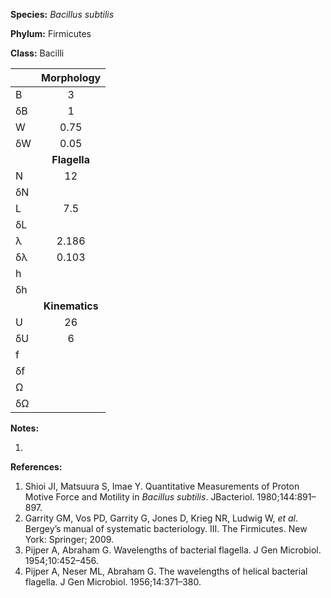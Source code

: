 **Species:** *Bacillus subtilis*

**Phylum:** Firmicutes

**Class:** Bacilli

|    | **Morphology** |
|:-- | :------------: |
| B  | 3 |
| δB | 1 |
| W  | 0.75 |
| δW | 0.05 |
|    | **Flagella** |
| N  | 12 |
| δN |  |
| L  | 7.5 |
| δL |  |
| λ  | 2.186 |
| δλ | 0.103 |
| h  |  |
| δh |  |
|    | **Kinematics** |
| U  | 26 |
| δU | 6 |
| f  |  |
| δf |  |
| Ω  |  |
| δΩ |  |

**Notes:**

1.

**References:**

1. Shioi JI, Matsuura S, Imae Y.  Quantitative Measurements of Proton Motive Force and Motility in *Bacillus subtilis*.  JBacteriol. 1980;144:891–897.
1. Garrity GM, Vos PD, Garrity G, Jones D, Krieg NR, Ludwig W, *et al*.  Bergey’s manual of systematic bacteriology. III. The Firmicutes.  New York:  Springer; 2009.
1. Pijper A, Abraham G.  Wavelengths of bacterial flagella.  J Gen Microbiol. 1954;10:452–456.
1. Pijper A, Neser ML, Abraham G.  The wavelengths of helical bacterial flagella.  J Gen Microbiol. 1956;14:371–380.
